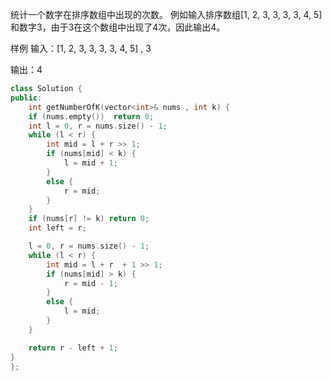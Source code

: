 统计一个数字在排序数组中出现的次数。
例如输入排序数组[1, 2, 3, 3, 3, 3, 4, 5]和数字3，由于3在这个数组中出现了4次，因此输出4。

样例
输入：[1, 2, 3, 3, 3, 3, 4, 5] ,  3

输出：4

```cpp
class Solution {
public:
    int getNumberOfK(vector<int>& nums , int k) {
    if (nums.empty())  return 0;
    int l = 0, r = nums.size() - 1;
    while (l < r) {
        int mid = l + r >> 1;
        if (nums[mid] < k) {
            l = mid + 1;
        }
        else {
            r = mid;
        }
    }
    if (nums[r] != k) return 0;
    int left = r;

    l = 0, r = nums.size() - 1;
    while (l < r) {
        int mid = l + r  + 1 >> 1;
        if (nums[mid] > k) {
            r = mid - 1;
        }
        else {
            l = mid;
        }
    }

    return r - left + 1;
}
};
```
